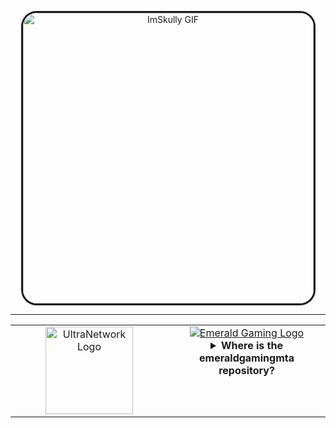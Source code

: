 <p align="center">
  <img src="https://github.com/ImSkully/ImSkully/blob/master/skully.gif" alt="ImSkully GIF" width="465" style="border-style: solid; border-radius: 25px;" />
</p>

<hr>

<table>
  <tr>
    <!-- UltraNetwork -->
    <td width="50%" align="center" valign="top">
      <a href="https://ultranetwork.net" target="_blank" title="Visit UltraNetwork">
        <img src="https://i.imgur.com/XQdRmFu.png" alt="UltraNetwork Logo" height="140" />
      </a>
    </td>
    <!-- Emerald Gaming -->
    <td width="50%" align="center" valign="top">
      <a href="https://imskully.github.io/emeraldgamingmta/" target="_blank" title="Visit Emerald Gaming">
        <img src="https://i.imgur.com/1Y9j3cn.png" alt="Emerald Gaming Logo" />
      </a>
      <details><summary><strong>Where is the emeraldgamingmta repository?</strong></summary>
        Maintaining an open-source project and providing assistance to users who want to use the source is a lot of work and time consuming, both of which I can't upkeep at the moment. The Emerald Gaming Project has been discontinued as being open source and I will continue to work on it in my spare time.
      </details>
    </td>
  </tr>
</table>
